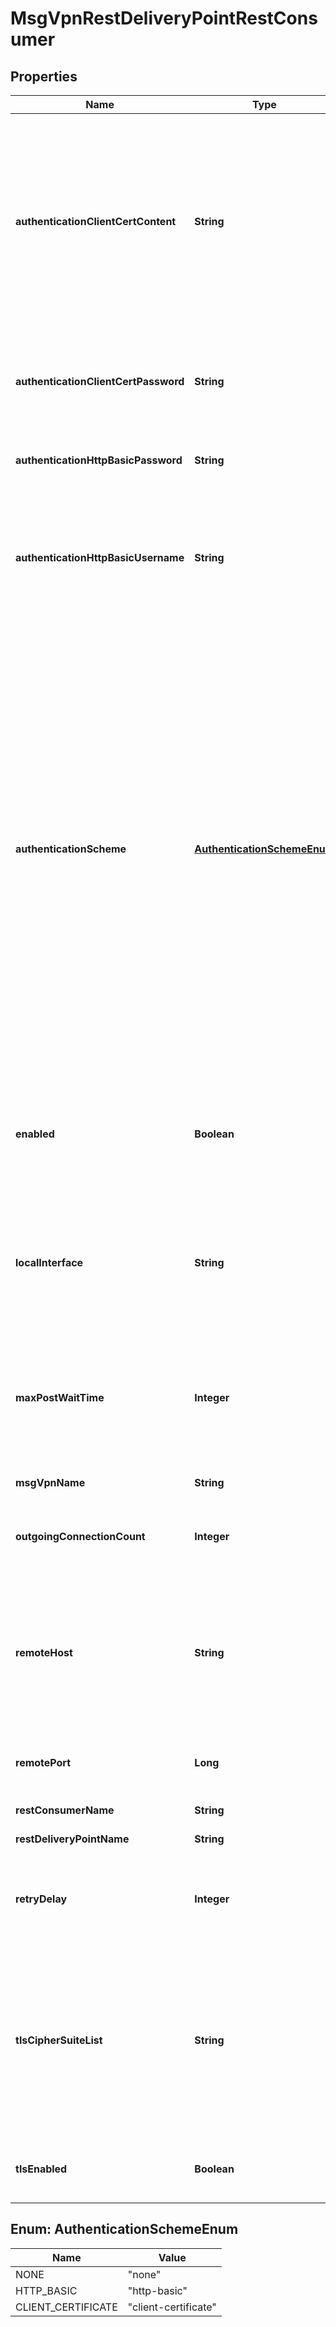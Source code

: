 
# MsgVpnRestDeliveryPointRestConsumer

## Properties
Name | Type | Description | Notes
------------ | ------------- | ------------- | -------------
**authenticationClientCertContent** | **String** | The PEM formatted content for the client certificate that the REST Consumer will present to the REST host. It must consist of a private key and between one and three certificates comprising the certificate trust chain. Changing this attribute requires an HTTPS connection. The default value is &#x60;\&quot;\&quot;&#x60;. Available since 2.9. |  [optional]
**authenticationClientCertPassword** | **String** | The password for the client certificate. Changing this attribute requires an HTTPS connection. The default value is &#x60;\&quot;\&quot;&#x60;. Available since 2.9. |  [optional]
**authenticationHttpBasicPassword** | **String** | The password for the username. The default value is &#x60;\&quot;\&quot;&#x60;. |  [optional]
**authenticationHttpBasicUsername** | **String** | The username that the REST Consumer will use to login to the REST host. Normally a username is only configured when basic authentication is selected for the REST Consumer. The default value is &#x60;\&quot;\&quot;&#x60;. |  [optional]
**authenticationScheme** | [**AuthenticationSchemeEnum**](#AuthenticationSchemeEnum) | The authentication scheme used by the REST Consumer to login to the REST host. The default value is &#x60;\&quot;none\&quot;&#x60;. The allowed values and their meaning are:  &lt;pre&gt; \&quot;none\&quot; - Login with no authentication. This may be useful for anonymous connections or when a REST Consumer does not require authentication. \&quot;http-basic\&quot; - Login with a username and optional password according to HTTP Basic authentication as per RFC2616. \&quot;client-certificate\&quot; - Login with a client TLS certificate as per RFC5246. Client certificate authentication is only available on TLS connections. &lt;/pre&gt;  |  [optional]
**enabled** | **Boolean** | Enable or disable the REST Consumer. When disabled, no connections are initiated or messages delivered to this particular REST Consumer. The default value is &#x60;false&#x60;. |  [optional]
**localInterface** | **String** | The interface that will be used for all outgoing connections associated with the REST Consumer. When unspecified, an interface is automatically chosen. The default value is &#x60;\&quot;\&quot;&#x60;. |  [optional]
**maxPostWaitTime** | **Integer** | The maximum amount of time (in seconds) to wait for an HTTP POST response from the REST Consumer. Once this time is exceeded, the TCP connection is reset. The default value is &#x60;30&#x60;. |  [optional]
**msgVpnName** | **String** | The name of the Message VPN. |  [optional]
**outgoingConnectionCount** | **Integer** | The number of concurrent TCP connections open to the REST Consumer. The default value is &#x60;3&#x60;. |  [optional]
**remoteHost** | **String** | The IP address or DNS name to which the broker is to connect to deliver messages for the REST Consumer. A host value must be configured for the REST Consumer to be operationally up. The default value is &#x60;\&quot;\&quot;&#x60;. |  [optional]
**remotePort** | **Long** | The port associated with the host of the REST Consumer. The default value is &#x60;8080&#x60;. |  [optional]
**restConsumerName** | **String** | The name of the REST Consumer. |  [optional]
**restDeliveryPointName** | **String** | The name of the REST Delivery Point. |  [optional]
**retryDelay** | **Integer** | The number of seconds that must pass before retrying the remote REST Consumer connection. The default value is &#x60;3&#x60;. |  [optional]
**tlsCipherSuiteList** | **String** | The colon-separated list of cipher-suites the REST Consumer uses in its encrypted connection. All supported suites are included by default, from most-secure to least-secure. The REST Consumer should choose the first suite from this list that it supports. The default value is &#x60;\&quot;default\&quot;&#x60;. |  [optional]
**tlsEnabled** | **Boolean** | Indicates whether TLS for the REST Consumer is enabled. The default value is &#x60;false&#x60;. |  [optional]


<a name="AuthenticationSchemeEnum"></a>
## Enum: AuthenticationSchemeEnum
Name | Value
---- | -----
NONE | &quot;none&quot;
HTTP_BASIC | &quot;http-basic&quot;
CLIENT_CERTIFICATE | &quot;client-certificate&quot;



